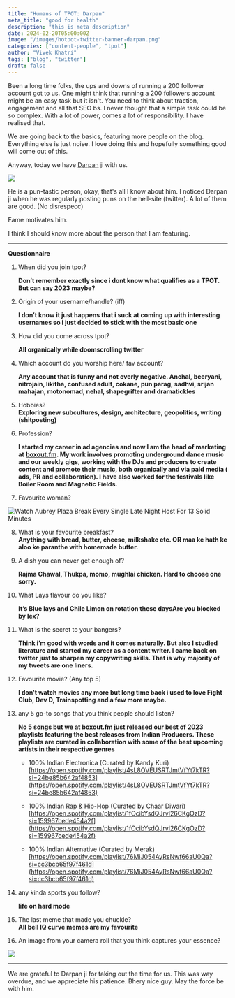 ```yaml
---
title: "Humans of TPOT: Darpan"
meta_title: "good for health"
description: "this is meta description"
date: 2024-02-20T05:00:00Z
image: "/images/hotpot-twitter-banner-darpan.png"
categories: ["content-people", "tpot"]
author: "Vivek Khatri"
tags: ["blog", "twitter"]
draft: false
---
```

Been a long time folks, the ups and downs of running a 200 follower account got to us. One might think that running a 200 followers account might be an easy task but it isn't. You need to think about traction, engagement and all that SEO bs. I never thought that a simple task could be so complex. With a lot of power, comes a lot of responsibility. I have realised that.

We are going back to the basics, featuring more people on the blog. Everything else is just noise. I love doing this and hopefully something good will come out of this.

Anyway, today we have [Darpan](https://x.com/darpanthisside?s=20) ji with us.

![](https://cdn.hashnode.com/res/hashnode/image/upload/v1708496750359/5f744eab-833d-4ea6-b9d6-bc2390b4f59f.jpeg)

He is a pun-tastic person, okay, that's all I know about him. I noticed Darpan ji when he was regularly posting puns on the hell-site (twitter). A lot of them are good. (No disrespecc)

Fame motivates him.

I think I should know more about the person that I am featuring.

---

**Questionnaire**

1. When did you join tpot?
    
    **Don’t remember exactly since i dont know what qualifies as a TPOT. But can say 2023 maybe?**
    
2. Origin of your username/handle? (iff)
    
    **I don’t know it just happens that i suck at coming up with interesting usernames so i just decided to stick with the most basic one**
    
3. How did you come across tpot?
    
    **All organically while doomscrolling twitter**
    
4. Which account do you worship here/ fav account?
    
    **Any account that is funny and not overly negative. Anchal, beeryani, nitrojain, likitha, confused adult, cokane, pun parag, sadhvi, srijan mahajan, motonomad, nehal, shapegrifter and dramatickles**
    
5. Hobbies?  
    **Exploring new subcultures, design, architecture, geopolitics, writing (shitposting)**
    
6. Profession?
    
    **I started my career in ad agencies and now I am the head of marketing at** [**boxout.fm**](http://boxout.fm)**. My work involves promoting underground dance music and our weekly gigs, working with the DJs and producers to create content and promote their music, both organically and via paid media ( ads, PR and collaboration). I have also worked for the festivals like Boiler Room and Magnetic Fields.**
    
7. Favourite woman?
    

![Watch Aubrey Plaza Break Every Single Late Night Host For 13 Solid Minutes](https://decider.com/wp-content/uploads/2018/07/aubrey-plaza-late-show.jpg?quality=75&strip=all)

8. What is your favourite breakfast?  
    **Anything with bread, butter, cheese, milkshake etc. OR maa ke hath ke aloo ke paranthe with homemade butter.**
    
9. A dish you can never get enough of?
    
    **Rajma Chawal, Thukpa, momo, mughlai chicken. Hard to choose one sorry.**
    
10. What Lays flavour do you like?
    
    **It’s Blue lays and Chile Limon on rotation these daysAre you blocked by lex?**
    
11. What is the secret to your bangers?
    
    **Think i’m good with words and it comes naturally. But also I studied literature and started my career as a content writer. I came back on twitter just to sharpen my copywriting skills. That is why majority of my tweets are one liners.**
    
12. Favourite movie? (Any top 5)
    
    **I don’t watch movies any more but long time back i used to love Fight Club, Dev D, Trainspotting and a few more maybe.**
    
13. any 5 go-to songs that you think people should listen?
    
    **No 5 songs but we at boxout.fm just released our best of 2023 playlists featuring the best releases from Indian Producers. These playlists are curated in collaboration with some of the best upcoming artists in their respective genres**
    
    * 100% Indian Electronica (Curated by Kandy Kuri)  
        [https://open.spotify.com/playlist/4sL8OVEUSRTJmtVfYt7kTR?si=24be85b642af4853](https://open.spotify.com/playlist/4sL8OVEUSRTJmtVfYt7kTR?si=24be85b642af4853)
        
    * 100% Indian Rap & Hip-Hop (Curated by Chaar Diwari)  
        [https://open.spotify.com/playlist/1fOcibYsdQJrvl26CKgOzD?si=159967cede454a2f](https://open.spotify.com/playlist/1fOcibYsdQJrvl26CKgOzD?si=159967cede454a2f)
        
    * 100% Indian Alternative (Curated by Merak)  
        [https://open.spotify.com/playlist/76MiJ054AyRsNwf66aU0Qa?si=cc3bcb65f97f461d](https://open.spotify.com/playlist/76MiJ054AyRsNwf66aU0Qa?si=cc3bcb65f97f461d)
        
14. any kinda sports you follow?
    
    **life on hard mode**
    
15. The last meme that made you chuckle?  
    **All bell IQ curve memes are my favourite**
    
16. An image from your camera roll that you think captures your essence?
    

![](https://cdn.hashnode.com/res/hashnode/image/upload/v1708497909634/c49f7bfd-8fa3-4f96-b2cb-e9a04ee817ed.jpeg)

---

We are grateful to Darpan ji for taking out the time for us. This was way overdue, and we appreciate his patience. Bhery nice guy. May the force be with him.